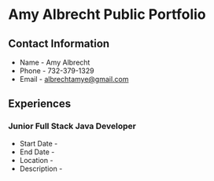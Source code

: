 # Amy Albrecht Public Portfolio

## Contact Information
* Name - Amy Albrecht
* Phone - 732-379-1329
* Email - albrechtamye@gmail.com


## Experiences

### Junior Full Stack Java Developer

* Start Date - 
* End Date - 
* Location - 
* Description - 